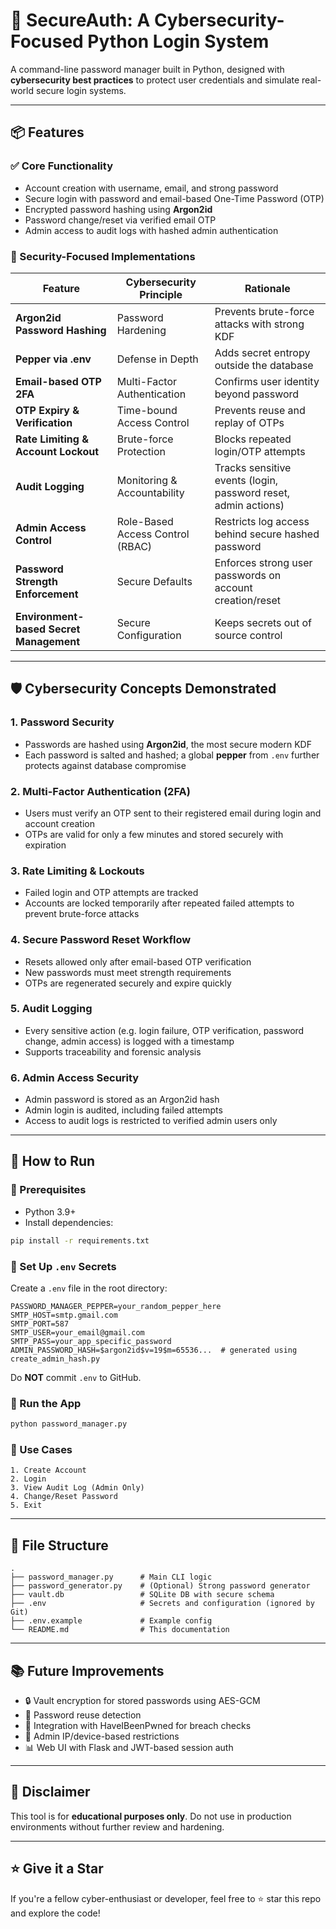 # 🔐 SecureAuth: A Cybersecurity-Focused Python Login System

A command-line password manager built in Python, designed with **cybersecurity best practices** to protect user credentials and simulate real-world secure login systems.

---

## 📦 Features

### ✅ Core Functionality

- Account creation with username, email, and strong password
- Secure login with password and email-based One-Time Password (OTP)
- Encrypted password hashing using **Argon2id**
- Password change/reset via verified email OTP
- Admin access to audit logs with hashed admin authentication

### 🔐 Security-Focused Implementations

| Feature                                 | Cybersecurity Principle          | Rationale                                                      |
| --------------------------------------- | -------------------------------- | -------------------------------------------------------------- |
| **Argon2id Password Hashing**           | Password Hardening               | Prevents brute-force attacks with strong KDF                   |
| **Pepper via .env**                     | Defense in Depth                 | Adds secret entropy outside the database                       |
| **Email-based OTP 2FA**                 | Multi-Factor Authentication      | Confirms user identity beyond password                         |
| **OTP Expiry & Verification**           | Time-bound Access Control        | Prevents reuse and replay of OTPs                              |
| **Rate Limiting & Account Lockout**     | Brute-force Protection           | Blocks repeated login/OTP attempts                             |
| **Audit Logging**                       | Monitoring & Accountability      | Tracks sensitive events (login, password reset, admin actions) |
| **Admin Access Control**                | Role-Based Access Control (RBAC) | Restricts log access behind secure hashed password             |
| **Password Strength Enforcement**       | Secure Defaults                  | Enforces strong user passwords on account creation/reset       |
| **Environment-based Secret Management** | Secure Configuration             | Keeps secrets out of source control                            |

---

## 🛡 Cybersecurity Concepts Demonstrated

### 1. **Password Security**

- Passwords are hashed using **Argon2id**, the most secure modern KDF
- Each password is salted and hashed; a global **pepper** from `.env` further protects against database compromise

### 2. **Multi-Factor Authentication (2FA)**

- Users must verify an OTP sent to their registered email during login and account creation
- OTPs are valid for only a few minutes and stored securely with expiration

### 3. **Rate Limiting & Lockouts**

- Failed login and OTP attempts are tracked
- Accounts are locked temporarily after repeated failed attempts to prevent brute-force attacks

### 4. **Secure Password Reset Workflow**

- Resets allowed only after email-based OTP verification
- New passwords must meet strength requirements
- OTPs are regenerated securely and expire quickly

### 5. **Audit Logging**

- Every sensitive action (e.g. login failure, OTP verification, password change, admin access) is logged with a timestamp
- Supports traceability and forensic analysis

### 6. **Admin Access Security**

- Admin password is stored as an Argon2id hash
- Admin login is audited, including failed attempts
- Access to audit logs is restricted to verified admin users only

---

## 🚀 How to Run

### 🧱 Prerequisites

- Python 3.9+
- Install dependencies:

```bash
pip install -r requirements.txt
```

### 🔐 Set Up `.env` Secrets

Create a `.env` file in the root directory:

```dotenv
PASSWORD_MANAGER_PEPPER=your_random_pepper_here
SMTP_HOST=smtp.gmail.com
SMTP_PORT=587
SMTP_USER=your_email@gmail.com
SMTP_PASS=your_app_specific_password
ADMIN_PASSWORD_HASH=$argon2id$v=19$m=65536...  # generated using create_admin_hash.py
```

Do **NOT** commit `.env` to GitHub.

### 🏃 Run the App

```bash
python password_manager.py
```

### 🧪 Use Cases

```
1. Create Account
2. Login
3. View Audit Log (Admin Only)
4. Change/Reset Password
5. Exit
```

---

## 📁 File Structure

```
.
├── password_manager.py      # Main CLI logic
├── password_generator.py    # (Optional) Strong password generator
├── vault.db                 # SQLite DB with secure schema
├── .env                     # Secrets and configuration (ignored by Git)
├── .env.example             # Example config
└── README.md                # This documentation
```

---

## 📚 Future Improvements

- 🔒 Vault encryption for stored passwords using AES-GCM
- 🔁 Password reuse detection
- 🔗 Integration with HaveIBeenPwned for breach checks
- 🔐 Admin IP/device-based restrictions
- 📊 Web UI with Flask and JWT-based session auth

---

## 🛑 Disclaimer

This tool is for **educational purposes only**. Do not use in production environments without further review and hardening.

---

## ⭐ Give it a Star

If you're a fellow cyber-enthusiast or developer, feel free to ⭐ star this repo and explore the code!

